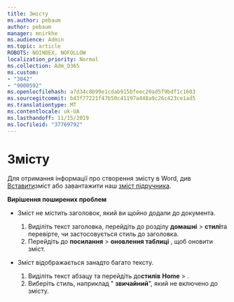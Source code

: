 ```yaml
---
title: Змісту
ms.author: pebaum
author: pebaum
manager: mnirkhe
ms.audience: Admin
ms.topic: article
ROBOTS: NOINDEX, NOFOLLOW
localization_priority: Normal
ms.collection: Adm_O365
ms.custom:
- "3042"
- "9000592"
ms.openlocfilehash: a7d34c8b99e1cdab915bfeec20ad5f9bdf1c1603
ms.sourcegitcommit: b43f77221f47b50c41197a448a9c26c423ce1ad5
ms.translationtype: MT
ms.contentlocale: uk-UA
ms.lasthandoff: 11/15/2019
ms.locfileid: "37769792"
---
```

# <a name="table-of-contents"></a>Змісту

Для отримання інформації про створення змісту в Word, див [Вставити](https://support.office.com/article/882e8564-0edb-435e-84b5-1d8552ccf0c0)зміст або завантажити наш [зміст підручника](https://go.microsoft.com/fwlink/?linkid=2065106).

**Вирішення поширених проблем**

- Зміст не містить заголовок, який ви щойно додали до документа.
  1. Виділіть текст заголовка, перейдіть до розділу **домашні** > **стилі**та перевірте, чи застосовується стиль до заголовка.
  2. Перейдіть до **посилання** > **оновлення таблиці** , щоб оновити зміст.

- Зміст відображається занадто багато тексту. 
  1. Виділіть текст абзацу та перейдіть до**стилів** **Home** > .
  2. Виберіть стиль, наприклад " **звичайний**", який не включено до змісту.